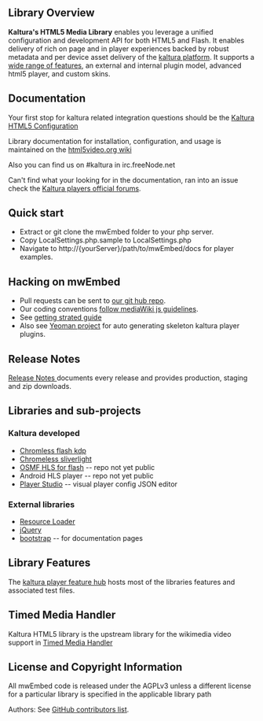 ## Library Overview 




__Kaltura's HTML5 Media Library__ enables you leverage a unified configuration and development API for both HTML5 and Flash. It enables delivery of rich on page and in player experiences backed by robust metadata and per device asset delivery of the [kaltura platform](http://corp.kaltura.com/). It supports a [wide range of features](http://html5video.org/kaltura-player/docs/), an external and internal plugin model, advanced html5 player, and custom skins. 

## Documentation

Your first stop for kaltura related integration questions should be the [Kaltura HTML5 Configuration](http://html5video.org/wiki/Kaltura_HTML5_Configuration)

Library documentation for installation, configuration, and usage is maintained on the [html5video.org wiki](http://html5video.org/wiki/Category:Kaltura_HTML5_Video_Library_Documentation)

Also you can find us on #kaltura in irc.freeNode.net

Can't find what your looking for in the documentation, ran into an issue check the [Kaltura players official forums](http://forum.kaltura.org/categories/kaltura-players-and-player-plugins). 

## Quick start

* Extract or git clone the mwEmbed folder to your php server. 
* Copy LocalSettings.php.sample to LocalSettings.php
* Navigate to http://{yourServer}/path/to/mwEmbed/docs for player examples. 

## Hacking on mwEmbed

* Pull requests can be sent to <a href="https://github.com/kaltura/mwEmbed/">our git hub repo</a>. 
* Our coding conventions <a href="http://www.mediawiki.org/wiki/Manual:Coding_conventions/JavaScript">follow mediaWiki js guidelines</a>. 
* See [getting strated guide](http://knowledge.kaltura.com/kaltura-player-toolkit-theme-skin-and-plugins-guide)
* Also see [Yeoman project](https://github.com/kaltura/generator-kalturaplayer-module) for auto generating skeleton kaltura player plugins.  

## Release Notes

[Release Notes ](https://github.com/kaltura/mwEmbed/tags) documents every release and provides production, staging and zip downloads. 

## Libraries and sub-projects

### Kaltura developed

* [Chromless flash kdp](https://github.com/kaltura/chromeless-kdp) 
* [Chromeless sliverlight](https://github.com/kaltura/chromeless-silverlight)
* [OSMF HLS for flash](https://github.com/kaltura/HLS-OSMF) -- repo not yet public
* Android HLS player -- repo not yet public
* [Player Studio](https://github.com/kaltura/player-studio) -- visual player config JSON editor 

### External libraries 

* [Resource Loader](https://www.mediawiki.org/wiki/ResourceLoader)
* [jQuery](http://jquery.com/) 
* [bootstrap](http://getbootstrap.com/) -- for documentation pages

## Library Features

The [kaltura player feature hub](http://player.kaltura.com/docs/) hosts most of the libraries features and associated test files.  

## Timed Media Handler

Kaltura HTML5 library is the upstream library for the wikimedia video support in <a href="http://www.mediawiki.org/wiki/Extension:TimedMediaHandler">Timed Media Handler</a>

## License and Copyright Information

All mwEmbed code is released under the AGPLv3 unless a different license for a particular library is specified in the applicable library path

Authors: See [GitHub contributors list](https://github.com/kaltura/mwEmbed/graphs/contributors).

